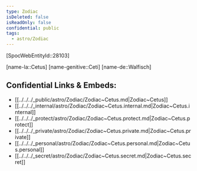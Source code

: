 ```yaml
---
type: Zodiac
isDeleted: false
isReadOnly: false
confidential: public
tags:
  - astro/Zodiac
---
```

[SpocWebEntityId::28103]



[name-la::Cetus]
[name-genitive::Ceti]
[name-de::Walfisch]


## Confidential Links & Embeds: 
- [[../../../_public/astro/Zodiac/Zodiac~Cetus.md|Zodiac~Cetus]] 
- [[../../../_internal/astro/Zodiac/Zodiac~Cetus.internal.md|Zodiac~Cetus.internal]] 
- [[../../../_protect/astro/Zodiac/Zodiac~Cetus.protect.md|Zodiac~Cetus.protect]] 
- [[../../../_private/astro/Zodiac/Zodiac~Cetus.private.md|Zodiac~Cetus.private]] 
- [[../../../_personal/astro/Zodiac/Zodiac~Cetus.personal.md|Zodiac~Cetus.personal]] 
- [[../../../_secret/astro/Zodiac/Zodiac~Cetus.secret.md|Zodiac~Cetus.secret]] 
